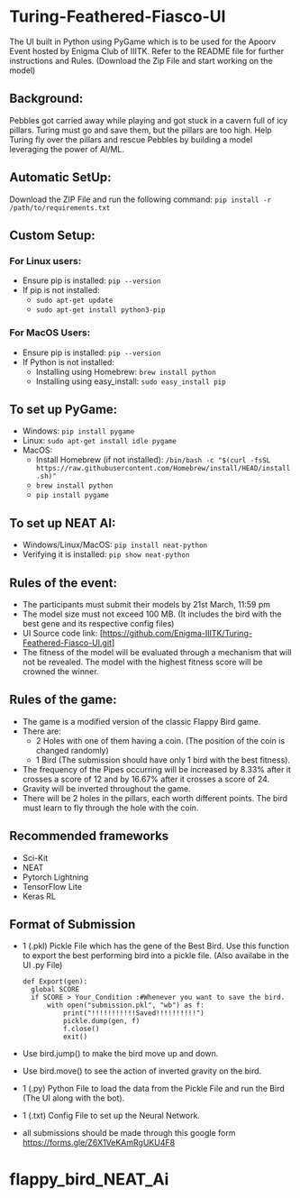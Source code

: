 # Turing-Feathered-Fiasco-UI

The UI built in Python using PyGame which is to be used for the Apoorv Event hosted by Enigma Club of IIITK. Refer to the README file for further instructions and Rules. (Download the Zip File and start working on the model)

## Background:

Pebbles got carried away while playing and got stuck in a cavern full of icy pillars. Turing must go and save them, but the pillars are too high. Help Turing fly over the pillars and rescue Pebbles by building a model leveraging the power of AI/ML.

## Automatic SetUp:

Download the ZIP File and run the following command: `pip install -r /path/to/requirements.txt`

## Custom Setup:

### For Linux users:
- Ensure pip is installed: `pip --version`
- If pip is not installed:
  - `sudo apt-get update`
  - `sudo apt-get install python3-pip`

### For MacOS Users:
- Ensure pip is installed: `pip --version`
- If Python is not installed:
  - Installing using Homebrew: `brew install python`
  - Installing using easy_install: `sudo easy_install pip`

## To set up PyGame:
- Windows: `pip install pygame`
- Linux: `sudo apt-get install idle pygame`
- MacOS:
  - Install Homebrew (if not installed): `/bin/bash -c "$(curl -fsSL https://raw.githubusercontent.com/Homebrew/install/HEAD/install.sh)"`
  - `brew install python`
  - `pip install pygame`

## To set up NEAT AI:
- Windows/Linux/MacOS: `pip install neat-python`
- Verifying it is installed: `pip show neat-python`

## Rules of the event:

- The participants must submit their models by 21st March, 11:59 pm
- The model size must not exceed 100 MB. (It includes the bird with the best gene and its respective config files)
- UI Source code link: [https://github.com/Enigma-IIITK/Turing-Feathered-Fiasco-UI.git]
- The fitness of the model will be evaluated through a mechanism that will not be revealed. The model with the highest fitness score will be crowned the winner.

## Rules of the game:

- The game is a modified version of the classic Flappy Bird game.
- There are:
  - 2 Holes with one of them having a coin. (The position of the coin is changed randomly)
  - 1 Bird (The submission should have only 1 bird with the best fitness).
- The frequency of the Pipes occurring will be increased by 8.33% after it crosses a score of 12 and by 16.67% after it crosses a score of 24.
- Gravity will be inverted throughout the game.
- There will be 2 holes in the pillars, each worth different points. The bird must learn to fly through the hole with the coin.

## Recommended frameworks

- Sci-Kit
- NEAT
- Pytorch Lightning
- TensorFlow Lite
- Keras RL

## Format of Submission

- 1 (.pkl) Pickle File which has the gene of the Best Bird.
  Use this function to export the best performing bird into a pickle file. (Also availabe in the UI .py File)
  ```
  def Export(gen):
    global SCORE
    if SCORE > Your_Condition :#Whenever you want to save the bird.
        with open("submission.pkl", "wb") as f:
            print("!!!!!!!!!!!Saved!!!!!!!!!!")
            pickle.dump(gen, f)
            f.close()
            exit()
  ```
- Use bird.jump() to make the bird move up and down.
- Use bird.move() to see the action of inverted gravity on the bird.  
- 1 (.py) Python File to load the data from the Pickle File and run the Bird (The UI along with the bot).
- 1 (.txt) Config File to set up the Neural Network.

- all submissions should be made through this google form https://forms.gle/Z6X1VeKAmRgUKU4F8
# flappy_bird_NEAT_Ai
